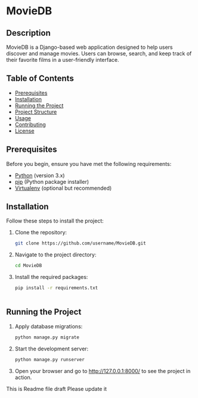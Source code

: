 # MovieDB

## Description
MovieDB is a Django-based web application designed to help users discover and manage movies. Users can browse, search, and keep track of their favorite films in a user-friendly interface.

## Table of Contents
- [Prerequisites](#prerequisites)
- [Installation](#installation)
- [Running the Project](#running-the-project)
- [Project Structure](#project-structure)
- [Usage](#usage)
- [Contributing](#contributing)
- [License](#license)

## Prerequisites
Before you begin, ensure you have met the following requirements:
- [Python](https://www.python.org/downloads/) (version 3.x)
- [pip](https://pip.pypa.io/en/stable/) (Python package installer)
- [Virtualenv](https://virtualenv.pypa.io/en/latest/) (optional but recommended)

## Installation
Follow these steps to install the project:

1. Clone the repository:
   ```bash
   git clone https://github.com/username/MovieDB.git

2. Navigate to the project directory:
   ```bash
   cd MovieDB

3. Install the required packages:
   ```bash
   pip install -r requirements.txt
	
## Running the Project

1. Apply database migrations:
   ```bash
   python manage.py migrate

2. Start the development server:
   ```bash	   
   python manage.py runserver

3. Open your browser and go to http://127.0.0.1:8000/ to see the project in action.

This is Readme file draft Please update it 
